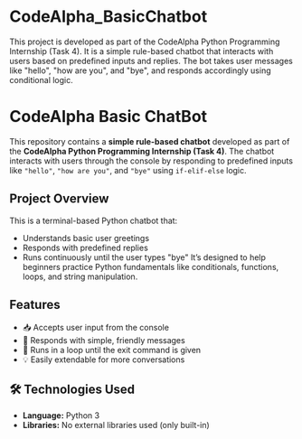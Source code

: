 # CodeAlpha_BasicChatbot
This project is developed as part of the CodeAlpha Python Programming Internship (Task 4). It is a simple rule-based chatbot that interacts with users based on predefined inputs and replies. The bot takes user messages like "hello", "how are you", and "bye", and responds accordingly using conditional logic.

# CodeAlpha Basic ChatBot
This repository contains a **simple rule-based chatbot** developed as part of the **CodeAlpha Python Programming Internship (Task 4)**.
The chatbot interacts with users through the console by responding to predefined inputs like `"hello"`, `"how are you"`, and `"bye"` using `if-elif-else` logic.

## Project Overview
This is a terminal-based Python chatbot that:
- Understands basic user greetings
- Responds with predefined replies
- Runs continuously until the user types "bye"
It’s designed to help beginners practice Python fundamentals like conditionals, functions, loops, and string manipulation.

## Features

- 📥 Accepts user input from the console
- 💬 Responds with simple, friendly messages
- 🔁 Runs in a loop until the exit command is given
- 💡 Easily extendable for more conversations

## 🛠 Technologies Used
- **Language:** Python 3
- **Libraries:** No external libraries used (only built-in)


